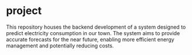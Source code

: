 # project
This repository houses the backend development of a system designed to predict electricity consumption in our town. The system aims to provide accurate forecasts for the near future, enabling more efficient energy management and potentially reducing costs.
